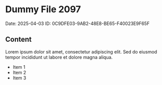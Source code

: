 # Dummy File 2097

Date: 2025-04-03
ID: 0C9DFE03-9AB2-48E8-BE65-F40023E9F65F

## Content

Lorem ipsum dolor sit amet, consectetur adipiscing elit.
Sed do eiusmod tempor incididunt ut labore et dolore magna aliqua.

* Item 1
* Item 2
* Item 3

